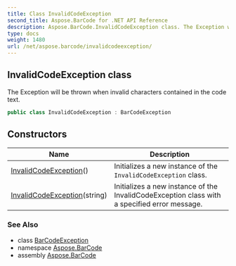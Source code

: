 ```yaml
---
title: Class InvalidCodeException
second_title: Aspose.BarCode for .NET API Reference
description: Aspose.BarCode.InvalidCodeException class. The Exception will be thrown when invalid characters contained in the code text
type: docs
weight: 1480
url: /net/aspose.barcode/invalidcodeexception/
---
```

## InvalidCodeException class

The Exception will be thrown when invalid characters contained in the code text.

```csharp
public class InvalidCodeException : BarCodeException
```

## Constructors

| Name | Description |
| --- | --- |
| [InvalidCodeException](invalidcodeexception/#constructor)() | Initializes a new instance of the `InvalidCodeException` class. |
| [InvalidCodeException](invalidcodeexception/#constructor_1)(string) | Initializes a new instance of the InvalidCodeException class with a specified error message. |

### See Also

* class [BarCodeException](../barcodeexception/)
* namespace [Aspose.BarCode](../../aspose.barcode/)
* assembly [Aspose.BarCode](../../)


